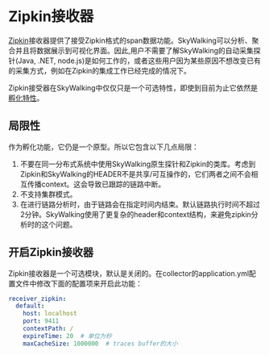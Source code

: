 # Zipkin接收器
[Zipkin](http://zipkin.io/)接收器提供了接受Zipkin格式的span数据功能。SkyWalking可以分析、聚合并且将数据展示到可视化界面。因此,用户不需要了解SkyWalking的自动采集探针(Java, .NET, node.js)是如何工作的，或者这些用户因为某些原因不想改变已有的采集方式，例如在Zipkin的集成工作已经完成的情况下。

Zipkin接受器在SkyWalking中仅仅只是一个可选特性，即使到目前为止它依然是[孵化特性](../../../../docs/cn/Incubating/Abstract-CN.md)。

## 局限性
作为孵化功能，它仍是一个原型。所以它包含以下几点局限：

1. 不要在同一分布式系统中使用SkyWalking原生探针和Zipkin的类库。考虑到Zipkin和SkyWalking的HEADER不是共享/可互操作的，它们两者之间不会相互传播context。这会导致已跟踪的链路中断。
2. 不支持集群模式。
3. 在进行链路分析时，由于链路会在指定时间内结束。默认链路执行时间不超过2分钟。SkyWalking使用了更复杂的header和context结构，来避免zipkin分析时的这个问题。

## 开启Zipkin接收器
Zipkin接收器是一个可选模块，默认是关闭的。在collector的application.yml配置文件中修改下面的配置项来开启此功能：
```yaml
receiver_zipkin:
  default:
    host: localhost
    port: 9411
    contextPath: /
    expireTime: 20  # 单位为秒
    maxCacheSize: 1000000  # traces buffer的大小
```
